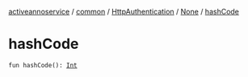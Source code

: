 [activeannoservice](../../../index.md) / [common](../../index.md) / [HttpAuthentication](../index.md) / [None](index.md) / [hashCode](./hash-code.md)

# hashCode

`fun hashCode(): `[`Int`](https://kotlinlang.org/api/latest/jvm/stdlib/kotlin/-int/index.html)